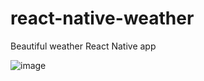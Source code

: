 # react-native-weather
Beautiful weather React Native app

![image](http://i.piccy.info/i9/180a2a78f01c82132bb25d86e606b53a/1542561078/47519/1281257/Screenshot_20181118_180718.jpg)

